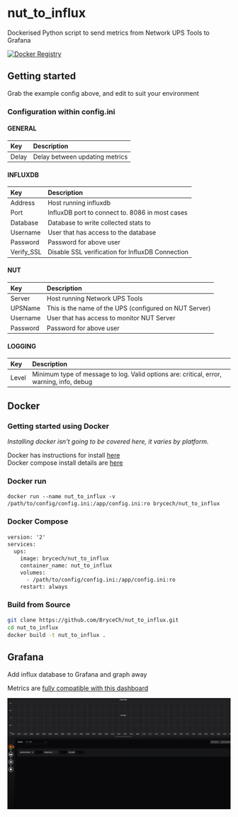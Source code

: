 # nut_to_influx
Dockerised Python script to send metrics from Network UPS Tools to Grafana

[![Docker Registry](https://dockeri.co/image/brycech/nut_to_influx)](https://hub.docker.com/r/brycech/nut_to_influx)

## Getting started

Grab the example config above, and edit to suit your environment

### Configuration within config.ini

#### GENERAL
|Key            |Description                                                                                                         |
|:--------------|:-------------------------------------------------------------------------------------------------------------------|
|Delay          |Delay between updating metrics                                                                                      |
#### INFLUXDB
|Key            |Description                                                                                                         |
|:--------------|:-------------------------------------------------------------------------------------------------------------------|
|Address        |Host running influxdb                                                                                               |
|Port           |InfluxDB port to connect to.  8086 in most cases                                                                    |
|Database       |Database to write collected stats to                                                                                |
|Username       |User that has access to the database                                                                                |
|Password       |Password for above user                                                                                             |
|Verify_SSL     |Disable SSL verification for InfluxDB Connection                                                                    |
#### NUT
|Key            |Description                                                                                                         |
|:--------------|:-------------------------------------------------------------------------------------------------------------------|
|Server         |Host running Network UPS Tools                                                                                      |
|UPSName        |This is the name of the UPS (configured on NUT Server)                                                              |
|Username       |User that has access to monitor NUT Server                                                                          |
|Password       |Password for above user                                                                                             |
#### LOGGING
|Key            |Description                                                                                                         |
|:--------------|:-------------------------------------------------------------------------------------------------------------------|
|Level          |Minimum type of message to log.  Valid options are: critical, error, warning, info, debug                           |

## Docker

### Getting started using Docker

*Installing docker isn't going to be covered here, it varies by platform.*

Docker has instructions for install [here](https://docs.docker.com/engine/install/)<br>
Docker compose install details are [here](https://docs.docker.com/compose/install/)

### Docker run

```
docker run --name nut_to_influx -v /path/to/config/config.ini:/app/config.ini:ro brycech/nut_to_influx

```
### Docker Compose

```
version: '2'
services:
  ups:
    image: brycech/nut_to_influx
    container_name: nut_to_influx
    volumes:
      - /path/to/config/config.ini:/app/config.ini:ro
    restart: always
```

### Build from Source

```bash
git clone https://github.com/BryceCh/nut_to_influx.git
cd nut_to_influx
docker build -t nut_to_influx .
```

## Grafana

Add influx database to Grafana and graph away

Metrics are [fully compatible with this dashboard](https://grafana.com/grafana/dashboards/10914)

![](grafana.gif)
